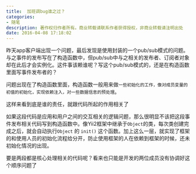 ```yaml
---
title:  加班调bug谁之过？
categories:
- 随笔
description: 著作权归作者所有。商业转载请联系作者获得授权，非商业转载请注明出处
date: 2016-04-08 17:18:02
---
```


昨天app客户端出现一个问题，最后发现是使用<!-- 用C#委托和事件 -->封装的一个pub/sub模式的问题。与之事件的发布写在了构造函数中，但pub/sub中与之相关的发布者、订阅者对象却在此后才会实例化。<!-- 为什么这样写呢？ --><!-- 构造函数的功能是用来初始化，一般用来解决成员变量的初始化，或者说是对外部的依赖问题 -->这件事该赖谁呢？写这个pub/sub模式的，还是在构造函数里面写事件发布者的？<!-- 判断这个问题，下面从这两个人的角色简单总结一下。 -->

问题出现在了构造函数里面，构造函数一般用来做`一些初始化的工作，像对成员变量的初值的初始化，实现依赖注入，对一些数据信息的预处理`。

这样来看到底是谁的责任，就跟代码所起的作用相关了


如果这段代码是应用和用户之间的交互相关的逻辑问题，那么很明显不该把这段事件发布相关代码写到构造函数中。像Yii2框架中继承于`Object`的类，每次类创建完成之后，就会自动执行`Object` 的 `init()` 这个函数。加上这么一层，就实现了框架的和使用人员的初始化流程给分开，防止使用框架的人在依赖到框架的时候，还未初始化情况的出现。

要是两段都是核心处理相关的代码呢？看来也只能是开发的两位成员没有协调好这个顺序问题了

<!-- 归根结底就是代码是核心基础代码，还是应用层业务逻辑代码与何时调用的问题。 -->
<!-- 
>其实他们都是开发人员，这里只是用开发与用户用来比喻一个人程序依赖另一个人的程序，比如框架的开发者就是开发人员，二使用框架的人就是用户、
 -->
<!-- 

依赖注入容器和自动加载
 -->
<!-- 要是两段都是核心处理相关的代码呢？看来也只能是开发的两个成员协调好这个顺序问题了商讨一下调用次序了 -->

